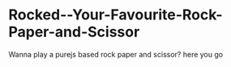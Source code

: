 # Rocked--Your-Favourite-Rock-Paper-and-Scissor
 Wanna play a purejs based rock paper and scissor? here you go
